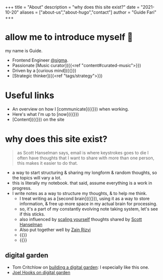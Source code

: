 +++
title = "About"
description = "why does this site exist?"
date = "2021-10-20"
aliases = ["about-us","about-hugo","contact"]
author = "Guide Fari"
+++

# allow me to introduce myself 🎵
my name is Guide. 
- Frontend Engineer [@sigma](https://sigmadigital.io/).
- Passionate [Music curator]({{<ref "content#curated-music">}})
- Driven by a [curious mind]({{<ref content>}})
- [Strategic thinker]({{<ref "tags/strategy">}})

# Useful links
- An overview on how I [communicate]({{<ref communications-readme>}}) when working.
- Here's what I'm up to [now]({{<ref now>}})
- [Content]({{<ref content>}}) on the site


# why does this site exist?

> as Scott Hanselman says, email is where keystrokes goes to die
> I often have thoughts that I want to share with more than one person, this makes it easier to do that.

- a way to start structuring & sharing my longform & random thoughts, so the topics will vary a lot.
- this is literally my notebook. that said, assume everything is a work in progress.
- I write notes as a way to structure my thoughts, & to help me think. 
	- I treat writing as a [second brain]({{<ref tiago-forte>}}), using it as a way to store information, & free up more space in my actual brain for processing.
	- so, it's a part of my constantly evolving note taking system, let's see if this sticks.
	- also influenced by [scaling yourself](https://www.hanselman.com/blog/scott-hanselmans-complete-list-of-productivity-tips) thoughts shared by [Scott Hanselman](https://www.hanselman.com/about)
	- Also put together well by [Zain Rizvi](https://www.zainrizvi.io/#why-i-write)
	- {{<youtube V4NJo2Mfvrc>}}
  - {{<youtube NKHF5VZmCig>}}

## digital garden
- Tom Critchlow on [building a digital garden](https://tomcritchlow.com/2019/02/17/building-digital-garden/): I especially like this one.
- [Joel Hooks on digital garden](https://joelhooks.com/digital-garden)

